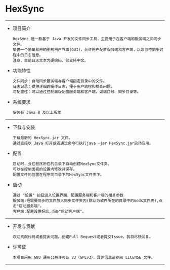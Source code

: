 HexSync
=
---
- 项目简介

      HexSync 是一款基于 Java 开发的文件同步工具，主要用于在客户端和服务端之间同步文件。
      提供一个简单易用的图形用户界面(GUI)，允许用户配置服务端和客户端，以及监控同步过程中的日志信息。
      注意，目前日志文本为硬编码，仅支持中文。

- 功能特性

      文件同步：自动同步服务端与客户端指定目录中的文件。
      日志记录：提供详细的操作日志，便于用户监控和排查问题。
      可配置性：可以通过控制面板配置服务端和客户端，如端口号、同步目录等。

- 系统要求

      安装有 Java 8 及以上版本
---
- 下载与安装

      下载最新的 HexSync.jar 文件。
      通过直接以 Java 打开或者通过命令行执行java -jar HexSync.jar启动应用。

- 配置

      启动时，会在程序所在的目录下自动创建HexSync文件夹。
      可以在控制面板的设置内修改并保存。
      配置文件的位置在程序同目录下的HexSync文件夹下。

- 启动
  
      通过 "设置" 按钮进入设置界面，配置服务端和客户端的相关参数
      服务端:把需要同步的文件放入同步文件夹内(默认为软件所在的目录中的mods文件夹),点击"启动服务端"。
      客户端:配置设置好后,点击"启动客户端"。
---
- 开发与贡献

      欢迎贡献代码或者提出问题。创建Pull Request或者提交Issue，我将尽快回复。

- 许可证

      本项目采用 GNU 通用公共许可证 V3（GPLv3），具体信息请参阅 LICENSE 文件。

---
